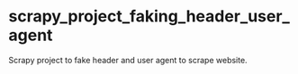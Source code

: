 # scrapy_project_faking_header_user_agent
Scrapy project to fake header and user agent to scrape website. 
